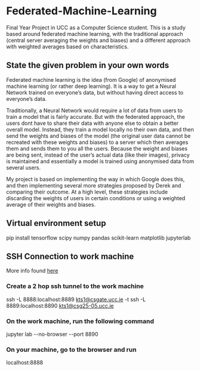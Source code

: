 # Federated-Machine-Learning
Final Year Project in UCC as a Computer Science student. This is a study based around federated machine learning, with the traditional approach (central server averaging the weights and biases) and a different approach with weighted averages based on characteristics.

## State the given problem in your own words

Federated machine learning is the idea (from Google) of anonymised machine learning (or rather deep learning). It is a way to get a Neural Network trained on everyone’s data, but without having direct access to everyone’s data. 

Traditionally, a Neural Network would require a lot of data from users to train a model that is fairly accurate. But with the federated approach, the users dont have to share their data with anyone else to obtain a better overall model. Instead, they train a model locally no their own data, and then send the weights and biases of the model (the original user data cannot be recreated with these weights and biases) to a server which then averages them and sends them to you all the users. Because the weight and biases are being sent, instead of the user’s actual data (like their images), privacy is maintained and essentially a model is trained using anonymised data from several users.

My project is based on implementing the way in which Google does this, and then implementing several more strategies proposed by Derek and comparing their outcome. At a high level, these strategies include discarding the weights of users in certain conditions or using a weighted average of their weights and biases. 

## Virtual environment setup
pip install tensorflow scipy numpy pandas scikit-learn matplotlib jupyterlab

## SSH Connection to work machine
More info found [here](https://medium.com/@sankarshan7/how-to-run-jupyter-notebook-in-server-which-is-at-multi-hop-distance-a02bc8e78314)

### Create a 2 hop ssh tunnel to the work machine
ssh -L 8888:localhost:8889 kts1@csgate.ucc.ie -t ssh -L 8889:localhost:8890 kts1@csg25-05.ucc.ie

### On the work machine, run the following command
jupyter lab --no-browser --port 8890

### On your machine, go to the browser and run
localhost:8888

